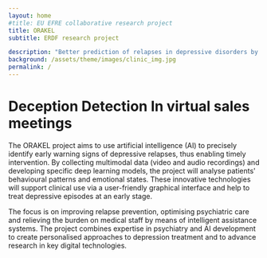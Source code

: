 ```yaml
---
layout: home
#title: EU EFRE collaborative research project 
title: ORAKEL
subtitle: ERDF research project

description: "Better prediction of relapses in depressive disorders by detecting early warning signs using AI."
background: /assets/theme/images/clinic_img.jpg
permalink: /
---
```

# Deception Detection In virtual sales meetings
The ORAKEL project aims to use artificial intelligence (AI) to precisely identify early warning signs of depressive relapses, thus enabling timely intervention. By collecting multimodal data (video and audio recordings) and developing specific deep learning models, the project will analyse patients' behavioural patterns and emotional states. These innovative technologies will support clinical use via a user-friendly graphical interface and help to treat depressive episodes at an early stage.

The focus is on improving relapse prevention, optimising psychiatric care and relieving the burden on medical staff by means of intelligent assistance systems. The project combines expertise in psychiatry and AI development to create personalised approaches to depression treatment and to advance research in key digital technologies. 